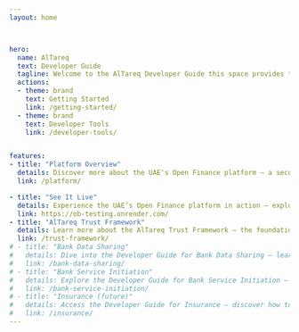 ```yaml
---
layout: home



hero:
  name: AlTareq
  text: Developer Guide
  tagline: Welcome to the AlTareq Developer Guide this space provides technical guidance for Third-Party Providers integrating the UAE’s Open Finance capabilities.
  actions:
  - theme: brand
    text: Getting Started
    link: /getting-started/
  - theme: brand
    text: Developer Tools
    link: /developer-tools/


features:
- title: "Platform Overview"
  details: Discover more about the UAE's Open Finance platform — a secure and regulated ecosystem that enables consumers to share financial data and initiate payments with trusted third-party providers, driving innovation and inclusivity across the nation's financial landscape.
  link: /platform/

- title: "See It Live"
  details: Experience the UAE’s Open Finance platform in action — explore our sandbox TPP where you can simulate data access requests, test payment initiation, and see the full potential of secure, API-driven innovation firsthand.
  link: https://ob-testing.onrender.com/
- title: "AlTareq Trust Framework"
  details: Learn more about the AlTareq Trust Framework — the foundation of secure, trusted interactions within the Open Finance ecosystem, enabling seamless data sharing and interoperability between regulated entities through standardized protocols and discovery.
  link: /trust-framework/
# - title: "Bank Data Sharing"
#   details: Dive into the Developer Guide for Bank Data Sharing — learn how to securely access consumer-permissioned financial data, including accounts, balances, and transactions, through standardized APIs.
#   link: /bank-data-sharing/
# - title: "Bank Service Initiation"
#   details: Explore the Developer Guide for Bank Service Initiation — understand how to build and test seamless, secure payment initiation flows that comply with UAE Open Finance standards.
#   link: /bank-service-initiation/
# - title: "Insurance (future)"
#   details: Access the Developer Guide for Insurance — discover how to integrate with insurers across sectors like motor, health, home, life, and more, enabling quote generation and real-time data sharing through standardized APIs.
#   link: /insurance/
---
```


